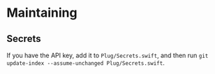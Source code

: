 # Maintaining

## Secrets

If you have the API key, add it to `Plug/Secrets.swift`, and then run `git update-index --assume-unchanged Plug/Secrets.swift`.
